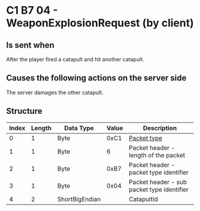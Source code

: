 # C1 B7 04 - WeaponExplosionRequest (by client)

## Is sent when

After the player fired a catapult and hit another catapult.

## Causes the following actions on the server side

The server damages the other catapult.

## Structure

| Index | Length | Data Type | Value | Description |
|-------|--------|-----------|-------|-------------|
| 0 | 1 |   Byte   | 0xC1  | [Packet type](PacketTypes.md) |
| 1 | 1 |    Byte   |   6   | Packet header - length of the packet |
| 2 | 1 |    Byte   | 0xB7  | Packet header - packet type identifier |
| 3 | 1 |    Byte   | 0x04  | Packet header - sub packet type identifier |
| 4 | 2 | ShortBigEndian |  | CatapultId |